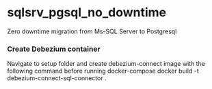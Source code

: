 # sqlsrv_pgsql_no_downtime
Zero downtime migration from Ms-SQL Server to Postgresql

### Create Debezium container
Navigate to setup folder and create debezium-connect image with the following command before running docker-compose
docker build -t debezium-connect-sql-connector .
